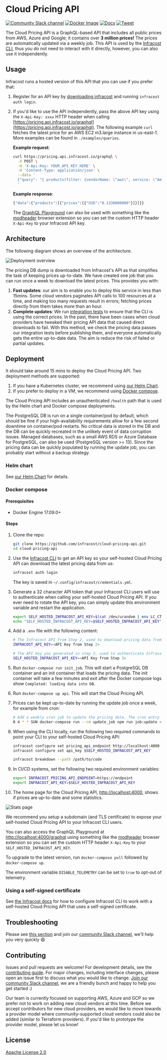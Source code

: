 # Cloud Pricing API

<a href="https://www.infracost.io/community-chat"><img alt="Community Slack channel" src="https://img.shields.io/badge/chat-Slack-%234a154b"/></a> <a href="https://hub.docker.com/r/infracost/cloud-pricing-api/tags"><img alt="Docker Image" src="https://img.shields.io/badge/docker-passing-brightgreen"/></a> <a href="https://infracost.io/docs/cloud_pricing_api/overview"><img alt="Docs" src="https://img.shields.io/badge/docs-blue"/></a> <a href="https://twitter.com/intent/tweet?text=Open%20source%20GraphQL%20API%20for%20cloud%20pricing.%20Contains%20over%203M%20public%20prices%20from%20AWS%2C%20Azure%20and%20GCP!&url=https://github.com/infracost/cloud-pricing-api&hashtags=cloud,price,aws,azure,gcp"><img alt="Tweet" src="https://img.shields.io/twitter/url/http/shields.io.svg?style=social"/></a>

The Cloud Pricing API is a GraphQL-based API that includes all public prices from AWS, Azure and Google; it contains over **3 million prices!** The prices are automatically updated via a weekly job. This API is used by the [Infracost CLI](https://github.com/infracost/infracost), thus you do not need to interact with it directly, however, you can also use it independently.

## Usage

Infracost runs a hosted version of this API that you can use if you prefer that:
1. Register for an API key by [downloading infracost](https://www.infracost.io/docs/#quick-start) and running `infracost auth login`.
2. If you'd like to use the API independently, pass the above API key using the `X-Api-Key: xxxx` HTTP header when calling [https://pricing.api.infracost.io/graphql](https://pricing.api.infracost.io/graphql). The following example `curl` fetches the latest price for an AWS EC2 m3.large instance in us-east-1. More examples can be found in `./examples/queries`.

    **Example request**:
    ```sh
    curl https://pricing.api.infracost.io/graphql \
      -X POST \
      -H 'X-Api-Key: YOUR_API_KEY_HERE' \
      -H 'Content-Type: application/json' \
      --data '
      {"query": "{ products(filter: {vendorName: \"aws\", service: \"AmazonEC2\", region: \"us-east-1\", attributeFilters: [{key: \"instanceType\", value: \"m3.large\"}, {key: \"operatingSystem\", value: \"Linux\"}, {key: \"tenancy\", value: \"Shared\"}, {key: \"capacitystatus\", value: \"Used\"}, {key: \"preInstalledSw\", value: \"NA\"}]}) { prices(filter: {purchaseOption: \"on_demand\"}) { USD } } } "}
      '
    ```

    **Example response**:
    ```sh
    {"data":{"products":[{"prices":[{"USD":"0.1330000000"}]}]}}
    ```
    
    The [GraphQL Playground](https://pricing.api.infracost.io/graphql) can also be used with something like the [modheader](https://bewisse.com/modheader/) browser extension so you can set the custom HTTP header `X-Api-Key` to your Infracost API key.

## Architecture

The following diagram shows an overview of the architecture.

![Deployment overview](.github/assets/deployment_overview.png "Deployment overview")

The pricing DB dump is downloaded from Infracost's API as that simplifies the task of keeping prices up-to-date. We have created one job that you can run once a week to download the latest prices. This provides you with:
1. **Fast updates**: our aim is to enable you to deploy this service in less than 15mins. Some cloud vendors paginates API calls to 100 resources at a time, and making too many requests result in errors; fetching prices directly from them takes more than an hour.
2. **Complete updates**: We run [integration tests](https://github.com/infracost/infracost/actions) to ensure that the CLI is using the correct prices. In the past, there have been cases when cloud providers have tweaked their pricing API data that caused direct downloads to fail. With this method, we check the pricing data passes our integration tests before publishing them, and everyone automatically gets the entire up-to-date data. The aim is reduce the risk of failed or partial updates.

## Deployment

It should take around 15 mins to deploy the Cloud Pricing API. Two deployment methods are supported:
1. If you have a Kubernetes cluster, we recommend using [our Helm Chart](https://github.com/infracost/helm-charts/tree/master/charts/cloud-pricing-api).
2. If you prefer to deploy in a VM, we recommend using [Docker compose](#docker-compose).

The Cloud Pricing API includes an unauthenticated `/health` path that is used by the Helm chart and Docker compose deployments.

The PostgreSQL DB is run on a single container/pod by default, which should be fine if your high-availability requirements allow for a few second downtime on container/pod restarts. No critical data is stored in the DB and the DB can be quickly recreated in the unlikely event of data corruption issues. Managed databases, such as a small AWS RDS or Azure Database for PostgreSQL, can also be used (PostgreSQL version >= 13). Since the pricing data can be quickly populated by running the update job, you can probably start without a backup strategy.

### Helm chart

See [our Helm Chart](https://github.com/infracost/helm-charts/tree/master/charts/cloud-pricing-api) for details.

### Docker compose

#### Prerequisites

* Docker Engine 17.09.0+

#### Steps

1. Clone the repo:

    ```sh
    git clone https://github.com/infracost/cloud-pricing-api.git
    cd cloud-pricing-api
    ```

2. Use the [Infracost CLI](https://github.com/infracost/infracost/blob/master/README.md#quick-start) to get an API key so your self-hosted Cloud Pricing API can download the latest pricing data from us:

    ```sh
    infracost auth login
    ```
    The key is saved in `~/.config/infracost/credentials.yml`.

3. Generate a 32 character API token that your Infracost CLI users will use to authenticate when calling your self-hosted Cloud Pricing API. If you ever need to rotate the API key, you can simply update this environment variable and restart the application.

    ```sh
    export SELF_HOSTED_INFRACOST_API_KEY=$(cat /dev/urandom | env LC_CTYPE=C tr -dc 'a-zA-Z0-9' | fold -w 32 | head -n 1)
    echo "SELF_HOSTED_INFRACOST_API_KEY=$SELF_HOSTED_INFRACOST_API_KEY"
    ```

4. Add a `.env` file with the following content:

    ```sh
    # The Infracost API from Step 2, used to download pricing data from us.
    INFRACOST_API_KEY=<API Key from Step 2>

    # The API key you generated in step 3, used to authenticate Infracost CLI users with your self-hosted Cloud Pricing API.
    SELF_HOSTED_INFRACOST_API_KEY=<API Key from Step 3>
    ```

5. Run `docker-compose run init_job`. This will start a PostgreSQL DB container and an init container that loads the pricing data. The init container will take a few minutes and exit after the Docker compose logs show `Completed: loading data into DB`.

6. Run `docker-compose up api`. This will start the Cloud Pricing API.

6. Prices can be kept up-to-date by running the update job once a week, for example from cron:

    ```sh
    # Add a weekly cron job to update the pricing data. The cron entry should look something like:
    0 4 * * SUN docker-compose run --rm update_job npm run job:update >> /var/log/cron.log 2>&1
    ```

7. When using the CLI locally, run the following two required commands to point your CLI to your self-hosted Cloud Pricing API:

    ```sh
    infracost configure set pricing_api_endpoint http://localhost:4000
    infracost configure set api_key $SELF_HOSTED_INFRACOST_API_KEY
    
    infracost breakdown --path /path/to/code
    ```

8. In CI/CD systems, set the following two required environment variables:

    ```sh
    export INFRACOST_PRICING_API_ENDPOINT=https://endpoint
    export INFRACOST_API_KEY=$SELF_HOSTED_INFRACOST_API_KEY
    ```

9. The home page for the Cloud Pricing API, [http://localhost:4000](http://localhost:4000), shows if prices are up-to-date and some statistics.

![Stats page](.github/assets/stats_page.png "Stats page")

We recommend you setup a subdomain (and TLS certificate) to expose your self-hosted Cloud Pricing API to your Infracost CLI users.

You can also access the GraphQL Playground at [http://localhost:4000/graphql](http://localhost:4000/graphql) using something like the [modheader](https://bewisse.com/modheader/) browser extension so you can set the custom HTTP header `X-Api-Key` to your `SELF_HOSTED_INFRACOST_API_KEY`.

To upgrade to the latest version, run `docker-compose pull` followed by `docker-compose up`.

The environment variable `DISABLE_TELEMETRY` can be set to `true` to opt-out of telemetry.

### Using a self-signed certificate

See [the Infracost docs](https://www.infracost.io/docs/cloud_pricing_api/self_hosted/#using-a-self-signed-certificate) for how to configure Infracost CLI to work with a self-hosted Cloud Pricing API that uses a self-signed certificate.

## Troubleshooting

Please see [this section](https://www.infracost.io/docs/cloud_pricing_api/self_hosted/#troubleshooting) and join our [community Slack channel](https://www.infracost.io/community-chat), we'll help you very quickly 😄

## Contributing

Issues and pull requests are welcome! For development details, see the [contributing guide](CONTRIBUTING.md). For major changes, including interface changes, please open an issue first to discuss what you would like to change. [Join our community Slack channel](https://www.infracost.io/community-chat), we are a friendly bunch and happy to help you get started :)

Our team is currently focused on supporting AWS, Azure and GCP so we prefer not to work on adding new cloud vendors at this time. Before we accept contributors for new cloud providers, we would like to move towards a provider model where community-supported cloud vendors could also be added (similar to Terraform providers). If you'd like to prototype the provider model, please let us know!

## License

[Apache License 2.0](https://choosealicense.com/licenses/apache-2.0/)
